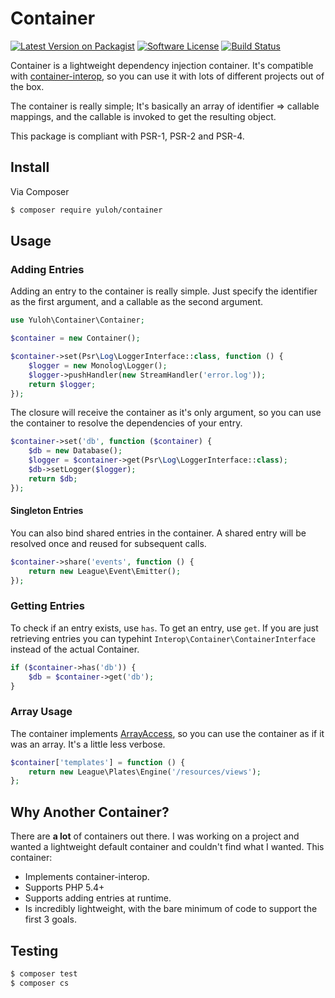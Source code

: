 # Container

[![Latest Version on Packagist][ico-version]][link-packagist]
[![Software License][ico-license]](LICENSE.md)
[![Build Status][ico-travis]][link-travis]

Container is a lightweight dependency injection container.  It's compatible with [container-interop](https://github.com/container-interop/container-interop), so you can use it with lots of different projects out of the box.

The container is really simple; It's basically an array of identifier => callable mappings, and the callable is invoked to get the resulting object.

This package is compliant with PSR-1, PSR-2 and PSR-4.

## Install

Via Composer

``` bash
$ composer require yuloh/container
```

## Usage

### Adding Entries

Adding an entry to the container is really simple.  Just specify the identifier as the first argument, and a callable as the second argument.

``` php
use Yuloh\Container\Container;

$container = new Container();

$container->set(Psr\Log\LoggerInterface::class, function () {
    $logger = new Monolog\Logger();
    $logger->pushHandler(new StreamHandler('error.log'));
    return $logger;
});
```

The closure will receive the container as it's only argument, so you can use the container to resolve the dependencies of your entry.

```php
$container->set('db', function ($container) {
    $db = new Database();
    $logger = $container->get(Psr\Log\LoggerInterface::class);
    $db->setLogger($logger);
    return $db;
});
```

#### Singleton Entries

You can also bind shared entries in the container.  A shared entry will be resolved once and reused for subsequent calls.

```php
$container->share('events', function () {
    return new League\Event\Emitter();
});
```

### Getting Entries

To check if an entry exists, use `has`.  To get an entry, use `get`.  If you are just retrieving entries you can typehint `Interop\Container\ContainerInterface` instead of the actual Container.

```php
if ($container->has('db')) {
    $db = $container->get('db');
}
```

### Array Usage

The container implements [ArrayAccess](http://php.net/manual/en/class.arrayaccess.php), so you can use the container as if it was an array.  It's a little less verbose.

```php
$container['templates'] = function () {
    return new League\Plates\Engine('/resources/views');
};
```

## Why Another Container?

There are **a lot** of containers out there.  I was working on a project and wanted a lightweight default container and couldn't find what I wanted.  This container:

- Implements container-interop.
- Supports PHP 5.4+
- Supports adding entries at runtime.
- Is incredibly lightweight, with the bare minimum of code to support the first 3 goals.

## Testing

``` bash
$ composer test
$ composer cs
```

[ico-version]: https://img.shields.io/packagist/v/yuloh/container.svg?style=flat-square
[ico-license]: https://img.shields.io/badge/license-MIT-brightgreen.svg?style=flat-square
[ico-travis]: https://img.shields.io/travis/yuloh/container/master.svg?style=flat-square

[link-packagist]: https://packagist.org/packages/yuloh/container
[link-travis]: https://travis-ci.org/yuloh/container
